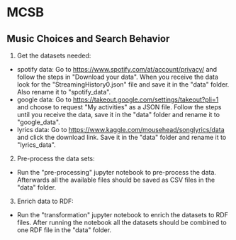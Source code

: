 # MCSB
## Music Choices and Search Behavior

1. Get the datasets needed:
  - spotify data: Go to https://www.spotify.com/at/account/privacy/ and follow the steps in "Download your data". When you receive the data look for the "StreamingHistory0.json" file and save it in the "data" folder. Also rename it to "spotify_data".
  - google data: Go to https://takeout.google.com/settings/takeout?pli=1 and choose to request "My activities" as a JSON file. Follow the steps until you receive the data, save it in the "data" folder and rename it to "google_data".
  - lyrics data: Go to https://www.kaggle.com/mousehead/songlyrics/data and click the download link. Save it in the "data" folder and rename it to "lyrics_data".

2. Pre-process the data sets:
  - Run the "pre-processing" jupyter notebook to pre-process the data. Afterwards all the available files should be saved as CSV files in the "data" folder.

3. Enrich data to RDF:
  - Run the "transformation" jupyter notebook to enrich the datasets to RDF files. After running the notebook all the datasets should be combined to one RDF file in the "data" folder.

